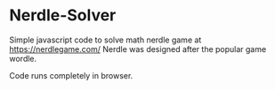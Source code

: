 # Nerdle-Solver
Simple javascript code to solve math nerdle game at https://nerdlegame.com/
Nerdle was designed after the popular game wordle.

Code runs completely in browser.
